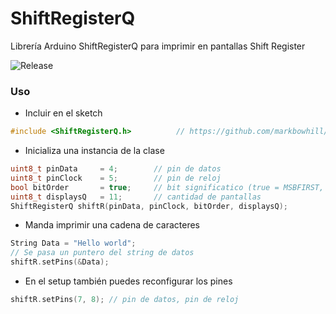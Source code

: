 # ShiftRegisterQ

Librería Arduino ShiftRegisterQ para imprimir en pantallas Shift Register

![Release](https://img.shields.io/github/v/release/markbowhill/ShiftRegisterQ)

### Uso
- Incluir en el sketch
```cpp
#include <ShiftRegisterQ.h>          // https://github.com/markbowhill/ShitfRegisterQ
```

- Inicializa una instancia de la clase
```cpp
uint8_t pinData     = 4;        // pin de datos
uint8_t pinClock    = 5;        // pin de reloj
bool bitOrder       = true;     // bit significatico (true = MSBFIRST, false = LSBFIRST)
uint8_t displaysQ   = 11;       // cantidad de pantallas
ShiftRegisterQ shiftR(pinData, pinClock, bitOrder, displaysQ);
```
- Manda imprimir una cadena de caracteres
```cpp
String Data = "Hello world";
// Se pasa un puntero del string de datos
shiftR.setPins(&Data); 
```

- En el setup también puedes reconfigurar los pines
```cpp
shiftR.setPins(7, 8); // pin de datos, pin de reloj
```